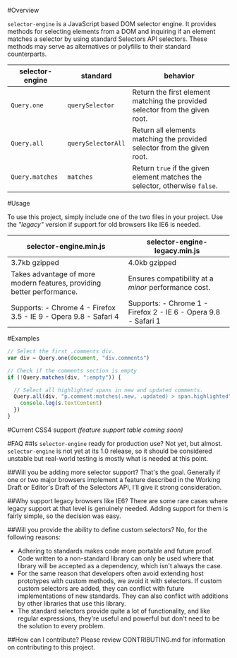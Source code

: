 #Overview

`selector-engine` is a JavaScript based DOM selector engine. It provides methods for selecting elements from a DOM and inquiring if an element matches a selector by using standard Selectors API selectors. These methods may serve as alternatives or polyfills to their standard counterparts.

| selector-engine | standard | behavior |
| --- | --- | --- |
| `Query.one` | `querySelector`| Return the first element matching the provided selector from the given root. |
| `Query.all` | `querySelectorAll` | Return all elements matching the provided selector from the given root. |
| `Query.matches` | `matches` | Return `true` if the given element matches the selector, otherwise `false`. |


#Usage

To use this project, simply include one of the two files in your project. Use the *"legacy"* version if support for old browsers like IE6 is needed.

| selector-engine.min.js | selector-engine-legacy.min.js |
| --- | --- |
| 3.7kb gzipped | 4.0kb gzipped |
| Takes advantage of more modern features, providing better performance. | Ensures compatibility at a *minor* performance cost. |
| Supports: - Chrome 4 - Firefox 3.5 - IE 9 - Opera 9.8 - Safari 4 | Supports: - Chrome 1 - Firefox 2 - IE 6 - Opera 9.8 - Safari 1 |


#Examples
```JavaScript
// Select the first .comments div.
var div = Query.one(document, "div.comments")

// Check if the comments section is empty
if (!Query.matches(div, ":empty")) {

  // Select all highlighted spans in new and updated comments.
  Query.all(div, "p.comment:matches(.new, .updated) > span.highlighted").forEach(function(s) {
    console.log(s.textContent)
  })
}
```


#Current CSS4 support
*(feature support table coming soon)*


#FAQ
##Is `selector-engine` ready for production use?
Not yet, but almost. `selector-engine` is not yet at its 1.0 release, so it should be considered unstable but real-world testing is mostly what is needed at this point.

##Will you be adding more selector support?
That's the goal. Generally if one or two major browsers implement a feature described in the Working Draft or Editor's Draft of the Selectors API, I'll give it strong consideration.

##Why support legacy browsers like IE6?
There are some rare cases where legacy support at that level is genuinely needed. Adding support for them is fairly simple, so the decision was easy.

##Will you provide the ability to define custom selectors?
No, for the following reasons:
- Adhering to standards makes code more portable and future proof. Code written to a non-standard library can only be used where that library will be accepted as a dependency, which isn't always the case.
- For the same reason that developers often avoid extending host prototypes with custom methods, we avoid it with selectors. If custom custom selectors are added, they can conflict with future implementations of new standards. They can also conflict with additions by other libraries that use this library.
- The standard selectors provide quite a lot of functionality, and like regular expressions, they're useful and powerful but don't need to be the solution to every problem.

##How can I contribute?
Please review CONTRIBUTING.md for information on contributing to this project.
